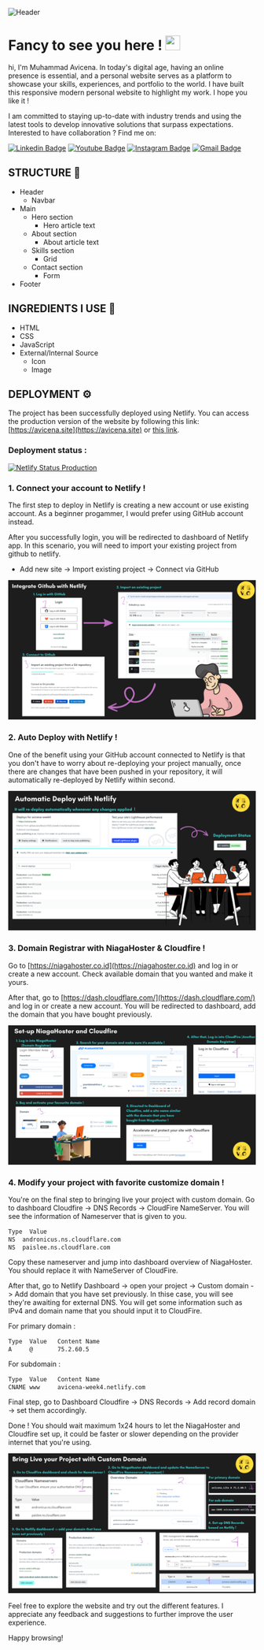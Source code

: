 ![Header](https://github.com/RevoU-FSSE-2/week-2-muhammad-avicena/assets/49929404/a91358d9-539e-4477-99de-f61e630e9c3d)


<h1 align="left">Fancy to see you here ! <img src="https://raw.githubusercontent.com/muhammad-avicena/profile/master/wave.gif" width="30px" height="30px" /> </h1>

hi, I'm Muhammad Avicena. In today's digital age, having an online presence is essential, and a personal website serves as a platform to showcase your skills, experiences, and portfolio to the world. I have built this responsive modern personal website to highlight my work. I hope you like it !

I am committed to staying up-to-date with industry trends and using the latest tools to develop innovative solutions that surpass expectations.
Interested to have collaboration ? Find me on:

[![Linkedin Badge](https://img.shields.io/badge/-Muhammad_Avicena-blue?style=flat-square&logo=Linkedin&logoColor=white)](https://www.linkedin.com/in/muhammad-avicena/)
[![Youtube Badge](https://img.shields.io/badge/-Muhammad_Avicena-darkred?style=flat-square&logo=youtube&logoColor=white)](https://www.youtube.com/@MuhammadAvicena)
[![Instagram Badge](https://img.shields.io/badge/-ryuhideaki.dev-purple?style=flat-square&logo=instagram&logoColor=white)](https://www.instagram.com/ryuhideaki.dev/)
[![Gmail Badge](https://img.shields.io/badge/-cenarahmant.dev@gmail.com-c14438?style=flat-square&logo=Gmail&logoColor=white)](mailto:cenarahmant.dev@gmail.com)

## STRUCTURE 📰

- Header
  - Navbar
- Main
  - Hero section
    - Hero article text
  - About section
    - About article text
  - Skills section
    - Grid
  - Contact section
    - Form 
- Footer

## INGREDIENTS I USE 📜
- HTML
- CSS
- JavaScript
- External/Internal Source
  - Icon
  - Image

## DEPLOYMENT  ⚙️

The project has been successfully deployed using Netlify. You can access the production version of the website by following this link: [https://avicena.site](https://avicena.site) or [this link](https://www.avicena.site).
### Deployment status : 
[![Netlify Status Production](https://api.netlify.com/api/v1/badges/25b51f31-5c41-44f4-84b3-4b1870f47e44/deploy-status)](https://app.netlify.com/sites/avicena-week2/deploys)

### 1. Connect your account to Netlify !

The first step to deploy in Netlify is creating a new account or use existing account. As a beginner progammer, I would prefer using GitHub account instead.

After you successfully login, you will be redirected to dashboard of Netlify app. In this scenario, you will need to import your existing project from github to netlify. 

- Add new site -> Import existing project -> Connect via GitHub 

![Alt text](img/2.png)
### 2. Auto Deploy with Netlify !

One of the benefit using your GitHub account connected to Netlify is that you don't have to worry about re-deploying your project manually, once there are changes that have been pushed in your repository, it will automatically re-deployed by Netlify within second.

![Alt text](img/3.png)

### 3. Domain Registrar with NiagaHoster & Cloudfire !

Go to [https://niagahoster.co.id](https://niagahoster.co.id) and log in or create a new account. Check available domain that you wanted and make it yours.

After that, go to [https://dash.cloudflare.com/](https://dash.cloudflare.com/) and log in or create a new account. You will be redirected to dashboard, add the domain that you have bought previously.

![Alt text](img/4.png)

### 4. Modify your project with favorite customize domain !

You're on the final step to bringing live your project with custom domain. Go to dashboard Cloudfire -> DNS Records -> CloudFire NameServer. You will see the information of Nameserver that is given to you.

```
Type  Value
NS  andronicus.ns.cloudflare.com
NS  paislee.ns.cloudflare.com
```
Copy these nameserver and jump into dashboard overview of NiagaHoster. You should replace it with NameServer of CloudFire.

After that, go to Netlify Dashboard -> open your project -> Custom domain -> Add domain that you have set previously. In thise case, you will see they're awaiting for external DNS. You will get some information such as IPv4 and domain name that you should input it to CloudFire.

For primary domain :
```
Type  Value   Content Name
A     @       75.2.60.5
```
For subdomain :
```
Type  Value   Content Name
CNAME www     avicena-week4.netlify.com
```

Final step, go to Dashboard Cloudfire -> DNS Records -> Add record domain -> set them accordingly.

Done ! You should wait maximum 1x24 hours to let the NiagaHoster and Cloudfire set up, it could be faster or slower depending on the provider internet that you're using.

![Alt text](img/5.png)

Feel free to explore the website and try out the different features. I appreciate any feedback and suggestions to further improve the user experience.

Happy browsing!
